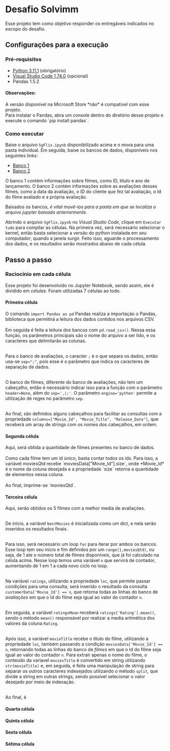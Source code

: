 # Desafio Solvimm

Esse projeto tem como objetivo responder os entregáveis indicados no escopo do desafio.

## Configurações para a execução

### Pré-requisitos

<ul>
  <li><a href="https://www.python.org/downloads/">Python 3.11.1</a> (obrigatório)</li>
  <li><a href="https://code.visualstudio.com/download">Visual Studio Code 1.74.0</a> (opcional)</li>
  <li>Pandas 1.5.2 </li>
</ul>

<h4>Observações:</h4> 
A versão disponível na Microsoft Store *não* é compatível com esse projeto.<br/>
Para instalar o Pandas, abra um console dentro do diretório desse projeto e execute o comando `pip install pandas`.

### Como executar

Baixe o arquivo `5gFlix.ipynb` disponibilizado acima e o mova para uma pasta individual. 
Em seguida, baixe os bancos de dados, disponíveis nos seguintes links:

<ul>
  <li><a href="https://drive.google.com/file/d/1gLsCjaMrL91ECdThq58cZAzB9tPxG18g/view?usp=sharing">Banco 1</a></li>
  <li><a href="https://drive.google.com/file/d/1C_T1w8fc7Oa8MeTo4LMTEcv90IfEOS-6/view?usp=sharing">Banco 2</a></li>
</ul>

O banco 1 contém informações sobre filmes, como ID, título e ano de lançamento. O banco 2 contém informações sobre as avaliações desses filmes, como a data da avaliação, o ID do cliente que fez tal avaliação, o Id do filme avaliado e a própria avaliação.<br/>

Baixados os bancos, *é vital movê-los para a pasta em que se localiza o arquivo jupyter baixado anteriormente*.<br/>

Abrindo o arquivo `5gFlix.ipynb` no *Visual Studio Code*, clique em `Executar tudo` para compilar as células. Na primeira vez, será necessário selecionar o kernel, então basta selecionar a versão do python instalada em seu computador, quando a janela surgir. Feito isso, aguarde o processamento dos dados, e os resultados serão mostrados abaixo de cada célula.

## Passo a passo

### Raciocínio em cada célula

Esse projeto foi desenvolvido no Jupyter Notebook, sendo assim, ele é dividido em *células*. Foram utilizadas 7 células ao todo.

<h4>Primeira célula</h4>

O comando `import Pandas as pd` Pandas realiza a importação o Pandas, biblioteca que permitirá a leitura dos dados contidos nos arquivos CSV. <br/><br/>
Em seguida é feita a leitura dos bancos com `pd.read_csv()`. Nessa essa função, os parâmetros principais são o nome do arquivo a ser lido, e os caracteres que delimitarão as colunas. <br/><br/>

Para o banco de avaliações, o caracter `;` é o que separa os dados, então usa-se `sep=";"`, pois esse é o parâmetro que indica os caracteres de separação de dados.<br/><br/>

O banco de filmes, diferente do banco de avaliações, não tem um cabeçalho, então é necessário indicar isso para a função com o parâmetro `header=None`, além do `sep=',|;'`. O parâmetro `engine='python'` permite a utilização de regex no parâmetro `sep`. <br/><br/>

Ao final, são definidos alguns cabeçalhos para facilitar as consultas com a propriedade `columns=["Movie_Id", "Movie_Title", "Release_Date"]`, que receberá um array de strings com os nomes dos cabeçalhos, em ordem.

<h4>Segunda célula</h4>
Aqui, será obtida a quantidade de filmes presentes no banco de dados. <br/><br/>
Como cada filme tem um id único, basta contar todos os ids. Para isso, a variável moviesQtd recebe `moviesData["Movie_Id"].size`, onde *Movie_Id* é o nome da coluna desejada e a propriedade `size` retorna a quantidade de elementos nessa coluna.<br/><br/>
Ao final, imprime-se `moviesQtd`.

<h4>Terceira célula</h4>
Aqui, serão obtidos os 5 filmes com a melhor media de avaliações. <br/><br/>

De início, a variável `bestMovies` é inicializada como um dict, e nela serão inseridos os resultados finais. <br/><br/>

Para isso, será necessário um loop `for` para iterar por ambos os bancos. Esse loop tem seu início e fim definidos por um `range(1,moviesQtd)`, ou seja, de 1 ate o número total de filmes disponíveis, que já foi calculado na célula acima. Nesse loop temos uma variável `n` que servirá de contador, aumentando de 1 em 1 a cada novo ciclo no loop.<br/><br/>

Na variável `ratings`, utilizando a propriedade `loc`, que permite passar condições para uma consulta, será inserido o resultado da consulta `customerData['Movie_Id'] == n`, que retorna todas as linhas do banco de *avaliações* em que o Id do filme seja igual ao valor do contador `n`. <br/><br/>

Em seguida, a variável `ratingsMean` receberá `ratings['Rating'].mean()`, sendo o método `mean()` responsável por realizar a media aritmética dos valores da coluna `Rating`. <br/><br/>

Após isso, a variável `movieTitle` recebe o título do filme, utilizando a propriedade `loc`, também passando a condição `moviesData['Movie_Id'] == n`, retornando todas as linhas do banco de *filmes* em que o Id do filme seja igual ao valor do contador `n`. Para extrair apenas o nome do filme, o conteúdo da variavel `moviesTitle` é convertido em string utilizando `str(movieTitle)` e, em seguida, é feita uma manipulação de string para separar os outros caracteres indesejados utilizando o método `split`, que divide a string em outras strings, sendo possível selecionar o valor desejado por meio de indexação. <br/><br/>

Ao final, é 

<h4>Quarta célula</h4>

<h4>Quinta célula</h4>

<h4>Sexta célula</h4>

<h4>Sétima célula</h4>





